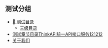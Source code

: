 ## 测试分组
* [🙏.测试目录](测试目录.md)
    * [三级目录](三级目录.md)
* [测试章节目录ThinkAPI统一API接口服务121212](测试章节目录scriptalert0-scriptThinkAPI统一API接口服务121212.md)
* [关于我们](about-us.md)

